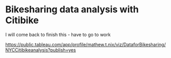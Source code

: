 # Bikesharing data analysis with Citibike

I will come back to finish this - have to go to work

https://public.tableau.com/app/profile/mathew.t.nix/viz/DataforBikesharing/NYCCitibikeanalysis?publish=yes